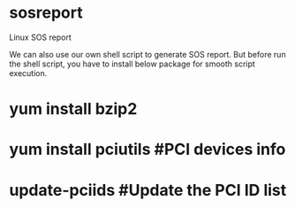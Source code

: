 # sosreport
Linux SOS report


We can also use our own shell script to generate SOS report. But before run the shell script, you have to install below package for smooth script execution.

# yum install bzip2
# yum install pciutils      #PCI devices info
# update-pciids             #Update the PCI ID list
